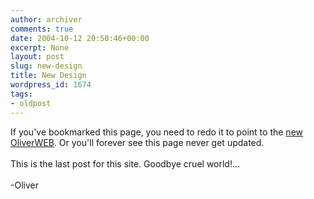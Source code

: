 ```yaml
---
author: archiver
comments: true
date: 2004-10-12 20:50:46+00:00
excerpt: None
layout: post
slug: new-design
title: New Design
wordpress_id: 1674
tags:
- oldpost
---
```


If you've bookmarked this page, you need to redo it to point to the <a href="http://www.oliverweb.com">new OliverWEB</a>.  Or you'll forever see this page never get updated.<br /><br />This is the last post for this site. Goodbye cruel world!...<br /><br />-Oliver